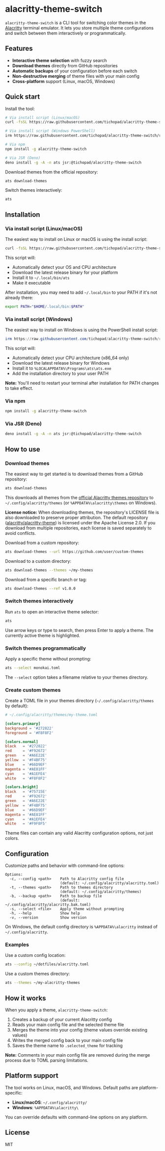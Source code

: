 # alacritty-theme-switch

`alacritty-theme-switch` is a CLI tool for switching color themes in the
[Alacritty](https://github.com/alacritty/alacritty) terminal emulator. It lets
you store multiple theme configurations and switch between them interactively or
programmatically.

## Features

- **Interactive theme selection** with fuzzy search
- **Download themes** directly from GitHub repositories
- **Automatic backups** of your configuration before each switch
- **Non-destructive merging** of theme files with your main config
- **Cross-platform** support (Linux, macOS, Windows)

## Quick start

Install the tool:

```bash
# Via install script (Linux/macOS)
curl -fsSL https://raw.githubusercontent.com/tichopad/alacritty-theme-switch/refs/heads/main/install.sh | sh

# Via install script (Windows PowerShell)
irm https://raw.githubusercontent.com/tichopad/alacritty-theme-switch/refs/heads/main/install.ps1 | iex

# Via npm
npm install -g alacritty-theme-switch

# Via JSR (Deno)
deno install -g -A -n ats jsr:@tichopad/alacritty-theme-switch
```

Download themes from the official repository:

```bash
ats download-themes
```

Switch themes interactively:

```bash
ats
```

## Installation

### Via install script (Linux/macOS)

The easiest way to install on Linux or macOS is using the install script:

```bash
curl -fsSL https://raw.githubusercontent.com/tichopad/alacritty-theme-switch/refs/heads/main/install.sh | sh
```

This script will:

- Automatically detect your OS and CPU architecture
- Download the latest release binary for your platform
- Install it to `~/.local/bin/ats`
- Make it executable

After installation, you may need to add `~/.local/bin` to your PATH if it's not
already there:

```bash
export PATH="$HOME/.local/bin:$PATH"
```

### Via install script (Windows)

The easiest way to install on Windows is using the PowerShell install script:

```powershell
irm https://raw.githubusercontent.com/tichopad/alacritty-theme-switch/refs/heads/main/install.ps1 | iex
```

This script will:

- Automatically detect your CPU architecture (x86_64 only)
- Download the latest release binary for Windows
- Install it to `%LOCALAPPDATA%\Programs\ats\ats.exe`
- Add the installation directory to your user PATH

**Note:** You'll need to restart your terminal after installation for PATH
changes to take effect.

### Via npm

```bash
npm install -g alacritty-theme-switch
```

### Via JSR (Deno)

```bash
deno install -g -A -n ats jsr:@tichopad/alacritty-theme-switch
```

## How to use

### Download themes

The easiest way to get started is to download themes from a GitHub repository:

```bash
ats download-themes
```

This downloads all themes from the
[official Alacritty themes repository](https://github.com/alacritty/alacritty-theme)
to `~/.config/alacritty/themes` (or `%APPDATA%\alacritty\themes` on Windows).

**License notice:** When downloading themes, the repository's LICENSE file is
also downloaded to preserve proper attribution. The default repository
([alacritty/alacritty-theme](https://github.com/alacritty/alacritty-theme)) is
licensed under the Apache License 2.0. If you download from multiple
repositories, each license is saved separately to avoid conflicts.

Download from a custom repository:

```bash
ats download-themes --url https://github.com/user/custom-themes
```

Download to a custom directory:

```bash
ats download-themes --themes ~/my-themes
```

Download from a specific branch or tag:

```bash
ats download-themes --ref v1.0.0
```

### Switch themes interactively

Run `ats` to open an interactive theme selector:

```bash
ats
```

Use arrow keys or type to search, then press Enter to apply a theme. The
currently active theme is highlighted.

### Switch themes programmatically

Apply a specific theme without prompting:

```bash
ats --select monokai.toml
```

The `--select` option takes a filename relative to your themes directory.

### Create custom themes

Create a TOML file in your themes directory (`~/.config/alacritty/themes` by
default):

```toml
# ~/.config/alacritty/themes/my-theme.toml

[colors.primary]
background = '#272822'
foreground = '#F8F8F2'

[colors.normal]
black   = '#272822'
red     = '#F92672'
green   = '#A6E22E'
yellow  = '#F4BF75'
blue    = '#66D9EF'
magenta = '#AE81FF'
cyan    = '#A1EFE4'
white   = '#F8F8F2'

[colors.bright]
black   = '#75715E'
red     = '#F92672'
green   = '#A6E22E'
yellow  = '#F4BF75'
blue    = '#66D9EF'
magenta = '#AE81FF'
cyan    = '#A1EFE4'
white   = '#F9F8F5'
```

Theme files can contain any valid Alacritty configuration options, not just
colors.

## Configuration

Customize paths and behavior with command-line options:

```
Options:
  -c, --config <path>    Path to Alacritty config file
                         (default: ~/.config/alacritty/alacritty.toml)
  -t, --themes <path>    Path to themes directory
                         (default: ~/.config/alacritty/themes)
  -b, --backup <path>    Path to backup file
                         (default: ~/.config/alacritty/alacritty.bak.toml)
  -s, --select <file>    Apply theme without prompting
  -h, --help             Show help
  -v, --version          Show version
```

On Windows, the default config directory is `%APPDATA%\alacritty` instead of
`~/.config/alacritty`.

### Examples

Use a custom config location:

```bash
ats --config ~/dotfiles/alacritty.toml
```

Use a custom themes directory:

```bash
ats --themes ~/my-alacritty-themes
```

## How it works

When you apply a theme, `alacritty-theme-switch`:

1. Creates a backup of your current Alacritty config
2. Reads your main config file and the selected theme file
3. Merges the theme into your config (theme values override existing values)
4. Writes the merged config back to your main config file
5. Saves the theme name to `.selected_theme` for tracking

**Note:** Comments in your main config file are removed during the merge process
due to TOML parsing limitations.

## Platform support

The tool works on Linux, macOS, and Windows. Default paths are
platform-specific:

- **Linux/macOS**: `~/.config/alacritty/`
- **Windows**: `%APPDATA%\alacritty\`

You can override defaults with command-line options on any platform.

## License

MIT
